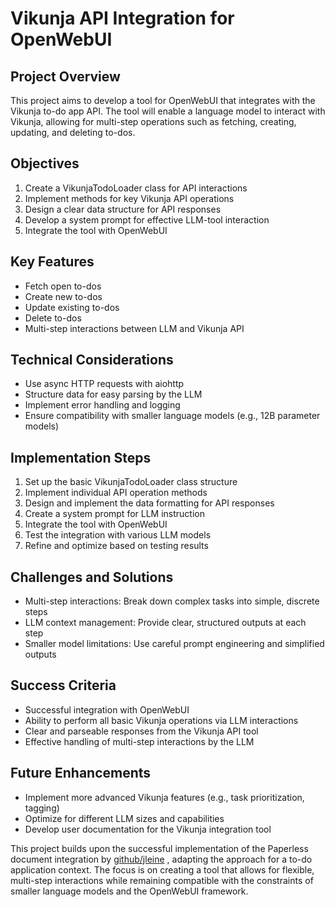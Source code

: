 # Vikunja API Integration for OpenWebUI

## Project Overview
This project aims to develop a tool for OpenWebUI that integrates with the Vikunja to-do app API. The tool will enable a language model to interact with Vikunja, allowing for multi-step operations such as fetching, creating, updating, and deleting to-dos.

## Objectives
1. Create a VikunjaTodoLoader class for API interactions
2. Implement methods for key Vikunja API operations
3. Design a clear data structure for API responses
4. Develop a system prompt for effective LLM-tool interaction
5. Integrate the tool with OpenWebUI

## Key Features
- Fetch open to-dos
- Create new to-dos
- Update existing to-dos
- Delete to-dos
- Multi-step interactions between LLM and Vikunja API

## Technical Considerations
- Use async HTTP requests with aiohttp
- Structure data for easy parsing by the LLM
- Implement error handling and logging
- Ensure compatibility with smaller language models (e.g., 12B parameter models)

## Implementation Steps
1. Set up the basic VikunjaTodoLoader class structure
2. Implement individual API operation methods
3. Design and implement the data formatting for API responses
4. Create a system prompt for LLM instruction
5. Integrate the tool with OpenWebUI
6. Test the integration with various LLM models
7. Refine and optimize based on testing results

## Challenges and Solutions
- Multi-step interactions: Break down complex tasks into simple, discrete steps
- LLM context management: Provide clear, structured outputs at each step
- Smaller model limitations: Use careful prompt engineering and simplified outputs

## Success Criteria
- Successful integration with OpenWebUI
- Ability to perform all basic Vikunja operations via LLM interactions
- Clear and parseable responses from the Vikunja API tool
- Effective handling of multi-step interactions by the LLM

## Future Enhancements
- Implement more advanced Vikunja features (e.g., task prioritization, tagging)
- Optimize for different LLM sizes and capabilities
- Develop user documentation for the Vikunja integration tool

This project builds upon the successful implementation of the Paperless document integration by [github/jleine](https://github.com/JLeine/open-webui) , adapting the approach for a to-do application context. The focus is on creating a tool that allows for flexible, multi-step interactions while remaining compatible with the constraints of smaller language models and the OpenWebUI framework.
